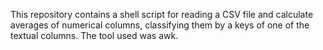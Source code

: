 This repository contains a shell script for reading a CSV file and calculate averages of numerical columns, classifying them by a keys of one of the textual columns.
The tool used was awk.
